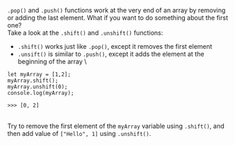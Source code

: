 `.pop()` and `.push()` functions work at the very end of an array by removing or adding the last element. What if you want to do something about the first one?
\
Take a look at the `.shift()` and `.unshift()` functions:
- `.shift()` works just like `.pop()`, except it removes the first element
- `.unsift()` is similar to `.push()`, except it adds the element at the beginning of the array
\
```
let myArray = [1,2];
myArray.shift();
myArray.unshift(0);
console.log(myArray);

>>> [0, 2] 
```
\
Try to remove the first element of the `myArray` variable using `.shift()`, and then add value of `["Hello", 1]` using `.unshift()`.